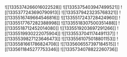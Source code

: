 ![[1335374266016022528]]
![[1335375403947499521]]
![[1335377243690790913]]
![[1335379423235768321]]
![[1335516749664546816]]
![[1335517243728424960]]
![[1335517767282388998]]
![[1335518307500351488]]
![[1335518712452014080]]
![[1335519203697291266]]
![[1335519930222075904]]
![[1335537041174491137]]
![[1335539827123646473]]
![[1335561075018801153]]
![[1335581661786824708]]
![[1335606557397184515]]
![[1335611845277753346]]
![[1335734078822260736]]
